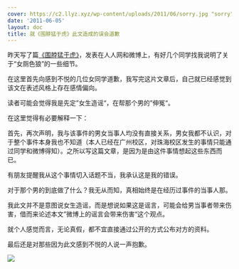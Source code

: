 ```yaml
---
cover: https://c2.llyz.xyz/wp-content/uploads/2011/06/sorry.jpg "sorry"
date: '2011-06-05'
layout: doc
title: 就《围脖猛于虎》此文造成的误会道歉
---
```


昨天写了篇[《围脖猛于虎》](https://luolei.org/2011/06/weibo-tiger/)，发表在人人网和微博上，有好几个同学找我说明了关于“女厕色狼”的一些细节。

在这里首先向感到不悦的几位女同学道歉，我写完这片文章后，自己就已经感觉到该文在表述风格上存在感情偏向。

读者可能会觉得我是先定”女生造谣“，在帮那个男的”伸冤“。

在这里觉得有必要解释一下：

首先，再次声明，我与该事件的男女当事人均没有直接关系，男女我都不认识，对于整个事件本身我也不知道（本人已经在广州校区，对珠海校区发生的事情只能通过同学和微博得知）。之所以写这篇文章，是因为是由这件事情想起这些东西而已。

有朋友提醒我从这个事情切入话题不当，我承认这是我的错误。

对于那个男的到底做了什么？我无从而知，真相始终是在经历过事件的当事人那。

我此文并不是意图说女生造谣，而是想说如果这是谣言，可能会给男当事者带来伤害，借而来论述本文”微博上的谣言会带来伤害“这个观点。

就个人感觉而言，无论真假，都不宜直接通过公开的方式公布对方的资料。

最后还是对那些因为此文感到不悦的人说一声抱歉。

![](https://c2.llyz.xyz/wp-content/uploads/2011/06/sorry.jpg )
